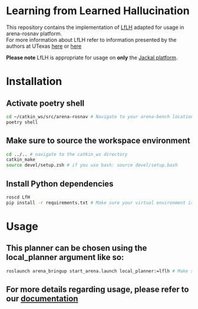 # Learning from Learned Hallucination

This repository contains the implementation of [LfLH](https://www.cs.utexas.edu/~xiao/papers/lflh.pdf) adapted for usage in arena-rosnav platform.    
For more information about LfLH refer to information presented by the authors at UTexas [here](https://www.cs.utexas.edu/~xiao/Research/LfH/LfH.html#lflh) or [here](https://github.com/Daffan/nav-competition-icra2022/tree/LfH)


**Please note** LfLH is appropriate for usage on **only** the [Jackal platform](https://clearpathrobotics.com/jackal-small-unmanned-ground-vehicle/).

# Installation
## Activate poetry shell
```bash
cd ~/catkin_ws/src/arena-rosnav # Navigate to your arena-bench location
poetry shell
```
## Make sure to source the workspace environment
```bash
cd ../.. # navigate to the catkin_ws directory
catkin_make
source devel/setup.zsh # if you use bash: source devel/setup.bash 
```
## Install Python dependencies
```bash
roscd LfH
pip install -r requirements.txt # Make sure your virtual environment is activated
```
# Usage
## This planner can be chosen using the local_planner argument like so:
```bash
roslaunch arena_bringup start_arena.launch local_planner:=lflh # Make sure that your virtual env/poetry is activated
```
## For more details regarding usage, please refer to our [documentation](https://arena-rosnav.readthedocs.io/en/latest/user_guides/usage/)
